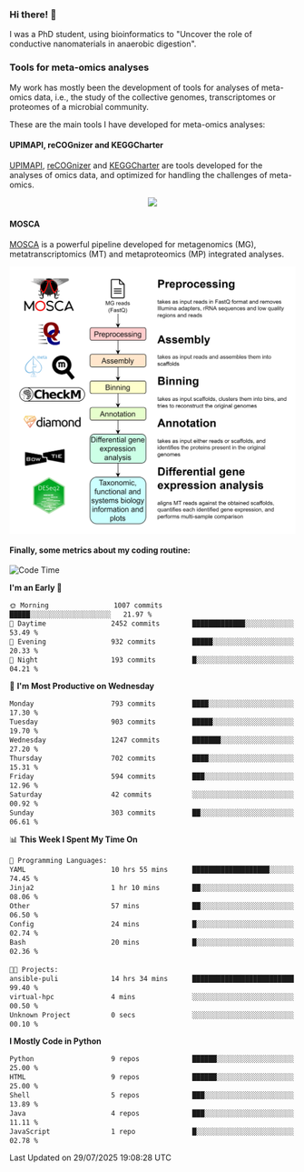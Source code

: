 ### Hi there! 👋

I was a PhD student, using bioinformatics to "Uncover the role of conductive nanomaterials in anaerobic digestion".

### Tools for meta-omics analyses

My work has mostly been the development of tools for analyses of meta-omics data, i.e., the study of the collective genomes, transcriptomes or proteomes of a microbial community.

These are the main tools I have developed for meta-omics analyses:

#### UPIMAPI, reCOGnizer and KEGGCharter

[UPIMAPI](https://github.com/iquasere/UPIMAPI), [reCOGnizer](https://github.com/iquasere/reCOGnizer) and [KEGGCharter](https://github.com/iquasere/KEGGCharter) are tools developed for the analyses of omics data, and optimized for handling the challenges of meta-omics.

<p align="center">
    <img src="assets/annotation_paper.png">
</p>

#### MOSCA

[MOSCA](https://github.com/iquasere/MOSCA) is a powerful pipeline developed for metagenomics (MG), metatranscriptomics (MT) and metaproteomics (MP) integrated analyses.

<p align="center">
    <img src="assets/mosca_workflow.png" align="center" width="700">
</p>


#### Finally, some metrics about my coding routine:

<!--START_SECTION:waka-->
![Code Time](http://img.shields.io/badge/Code%20Time-997%20hrs%2040%20mins-blue)

**I'm an Early 🐤** 

```text
🌞 Morning                1007 commits        █████░░░░░░░░░░░░░░░░░░░░   21.97 % 
🌆 Daytime                2452 commits        █████████████░░░░░░░░░░░░   53.49 % 
🌃 Evening                932 commits         █████░░░░░░░░░░░░░░░░░░░░   20.33 % 
🌙 Night                  193 commits         █░░░░░░░░░░░░░░░░░░░░░░░░   04.21 % 
```
📅 **I'm Most Productive on Wednesday** 

```text
Monday                   793 commits         ████░░░░░░░░░░░░░░░░░░░░░   17.30 % 
Tuesday                  903 commits         █████░░░░░░░░░░░░░░░░░░░░   19.70 % 
Wednesday                1247 commits        ███████░░░░░░░░░░░░░░░░░░   27.20 % 
Thursday                 702 commits         ████░░░░░░░░░░░░░░░░░░░░░   15.31 % 
Friday                   594 commits         ███░░░░░░░░░░░░░░░░░░░░░░   12.96 % 
Saturday                 42 commits          ░░░░░░░░░░░░░░░░░░░░░░░░░   00.92 % 
Sunday                   303 commits         ██░░░░░░░░░░░░░░░░░░░░░░░   06.61 % 
```


📊 **This Week I Spent My Time On** 

```text
💬 Programming Languages: 
YAML                     10 hrs 55 mins      ███████████████████░░░░░░   74.45 % 
Jinja2                   1 hr 10 mins        ██░░░░░░░░░░░░░░░░░░░░░░░   08.06 % 
Other                    57 mins             ██░░░░░░░░░░░░░░░░░░░░░░░   06.50 % 
Config                   24 mins             █░░░░░░░░░░░░░░░░░░░░░░░░   02.74 % 
Bash                     20 mins             █░░░░░░░░░░░░░░░░░░░░░░░░   02.36 % 

🐱‍💻 Projects: 
ansible-puli             14 hrs 34 mins      █████████████████████████   99.40 % 
virtual-hpc              4 mins              ░░░░░░░░░░░░░░░░░░░░░░░░░   00.50 % 
Unknown Project          0 secs              ░░░░░░░░░░░░░░░░░░░░░░░░░   00.10 % 
```

**I Mostly Code in Python** 

```text
Python                   9 repos             ██████░░░░░░░░░░░░░░░░░░░   25.00 % 
HTML                     9 repos             ██████░░░░░░░░░░░░░░░░░░░   25.00 % 
Shell                    5 repos             ███░░░░░░░░░░░░░░░░░░░░░░   13.89 % 
Java                     4 repos             ███░░░░░░░░░░░░░░░░░░░░░░   11.11 % 
JavaScript               1 repo              █░░░░░░░░░░░░░░░░░░░░░░░░   02.78 % 
```




 Last Updated on 29/07/2025 19:08:28 UTC
<!--END_SECTION:waka-->
